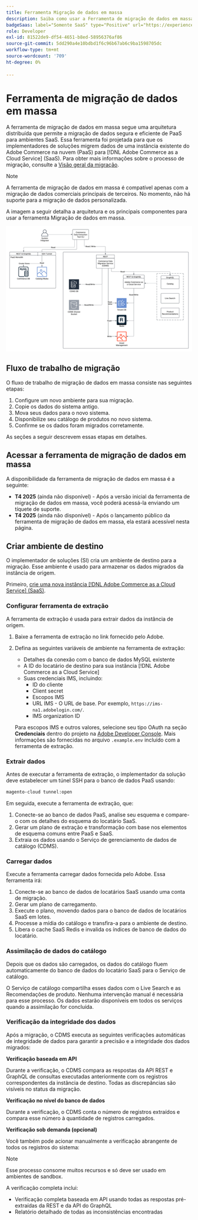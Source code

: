```yaml
---
title: Ferramenta Migração de dados em massa
description: Saiba como usar a Ferramenta de migração de dados em massa para migrar dados da sua instância existente do Adobe Commerce na nuvem para o  [!DNL Adobe Commerce as a Cloud Service].
badgeSaas: label="Somente SaaS" type="Positive" url="https://experienceleague.adobe.com/en/docs/commerce/user-guides/product-solutions" tooltip="Aplicável somente a projetos do Adobe Commerce as a Cloud Service e do Adobe Commerce Optimizer (infraestrutura SaaS gerenciada pela Adobe)."
role: Developer
exl-id: 81522de9-df54-4651-b8ed-58956376af86
source-git-commit: 5dd290a4e10bdbd1f6c96b67ab6c9ba1598705dc
workflow-type: tm+mt
source-wordcount: '709'
ht-degree: 0%

---
```


# Ferramenta de migração de dados em massa

A ferramenta de migração de dados em massa segue uma arquitetura distribuída que permite a migração de dados segura e eficiente de PaaS para ambientes SaaS. Essa ferramenta foi projetada para que os implementadores de soluções migrem dados de uma instância existente do Adobe Commerce na nuvem (PaaS) para [!DNL Adobe Commerce as a Cloud Service] (SaaS). Para obter mais informações sobre o processo de migração, consulte a [Visão geral da migração](./overview.md).

>[!NOTE]
>
>A ferramenta de migração de dados em massa é compatível apenas com a migração de dados comerciais principais de terceiros. No momento, não há suporte para a migração de dados personalizada.

A imagem a seguir detalha a arquitetura e os principais componentes para usar a ferramenta Migração de dados em massa.

![Arquitetura da Ferramenta de Migração de Dados em Massa](../assets/bulk-data-diagram.png)

## Fluxo de trabalho de migração

O fluxo de trabalho de migração de dados em massa consiste nas seguintes etapas:

1. Configure um novo ambiente para sua migração.
1. Copie os dados do sistema antigo.
1. Mova seus dados para o novo sistema.
1. Disponibilize seu catálogo de produtos no novo sistema.
1. Confirme se os dados foram migrados corretamente.

As seções a seguir descrevem essas etapas em detalhes.

## Acessar a ferramenta de migração de dados em massa

A disponibilidade da ferramenta de migração de dados em massa é a seguinte:

- **T4 2025** (ainda não disponível) - Após a versão inicial da ferramenta de migração de dados em massa, você poderá acessá-la enviando um tíquete de suporte.
- **T4 2025** (ainda não disponível) - Após o lançamento público da ferramenta de migração de dados em massa, ela estará acessível nesta página.

## Criar ambiente de destino

O implementador de soluções (SI) cria um ambiente de destino para a migração. Esse ambiente é usado para armazenar os dados migrados da instância de origem.

Primeiro, [crie uma nova instância [!DNL Adobe Commerce as a Cloud Service] (SaaS)](../getting-started.md#create-an-instance).

### Configurar ferramenta de extração

A ferramenta de extração é usada para extrair dados da instância de origem.

1. Baixe a ferramenta de extração no link fornecido pelo Adobe.
1. Defina as seguintes variáveis de ambiente na ferramenta de extração:
   - Detalhes da conexão com o banco de dados MySQL existente
   - A ID do locatário de destino para sua instância [!DNL Adobe Commerce as a Cloud Service]
   - Suas credenciais IMS, incluindo:
      - ID do cliente
      - Client secret
      - Escopos IMS
      - URL IMS - O URL de base. Por exemplo, `https://ims-na1.adobelogin.com/`.
      - IMS organization ID

   Para escopos IMS e outros valores, selecione seu tipo OAuth na seção **Credenciais** dentro do projeto na [Adobe Developer Console](https://developer.adobe.com/console/). Mais informações são fornecidas no arquivo `.example.env` incluído com a ferramenta de extração.

### Extrair dados

Antes de executar a ferramenta de extração, o implementador da solução deve estabelecer um túnel SSH para o banco de dados PaaS usando:

```bash
magento-cloud tunnel:open
```

Em seguida, execute a ferramenta de extração, que:

1. Conecte-se ao banco de dados PaaS, analise seu esquema e compare-o com os detalhes do esquema do locatário SaaS.
1. Gerar um plano de extração e transformação com base nos elementos de esquema comuns entre PaaS e SaaS.
1. Extraia os dados usando o Serviço de gerenciamento de dados de catálogo (CDMS).

### Carregar dados

Execute a ferramenta carregar dados fornecida pelo Adobe. Essa ferramenta irá:

1. Conecte-se ao banco de dados de locatários SaaS usando uma conta de migração.
1. Gerar um plano de carregamento.
1. Execute o plano, movendo dados para o banco de dados de locatários SaaS em lotes.
1. Processe a mídia do catálogo e transfira-a para o ambiente de destino.
1. Libera o cache SaaS Redis e invalida os índices de banco de dados do locatário.

### Assimilação de dados do catálogo

Depois que os dados são carregados, os dados do catálogo fluem automaticamente do banco de dados do locatário SaaS para o Serviço de catálogo.

O Serviço de catálogo compartilha esses dados com o Live Search e as Recomendações de produto. Nenhuma intervenção manual é necessária para esse processo. Os dados estarão disponíveis em todos os serviços quando a assimilação for concluída.

### Verificação da integridade dos dados

Após a migração, o CDMS executa as seguintes verificações automáticas de integridade de dados para garantir a precisão e a integridade dos dados migrados:

**Verificação baseada em API**

Durante a verificação, o CDMS compara as respostas da API REST e GraphQL de consultas executadas anteriormente com os registros correspondentes da instância de destino. Todas as discrepâncias são visíveis no status da migração.

**Verificação no nível do banco de dados**

Durante a verificação, o CDMS conta o número de registros extraídos e compara esse número à quantidade de registros carregados.

**Verificação sob demanda (opcional)**

Você também pode acionar manualmente a verificação abrangente de todos os registros do sistema:

>[!NOTE]
>
>Esse processo consome muitos recursos e só deve ser usado em ambientes de sandbox.

A verificação completa inclui:

- Verificação completa baseada em API usando todas as respostas pré-extraídas da REST e da API do GraphQL
- Relatório detalhado de todas as inconsistências encontradas
